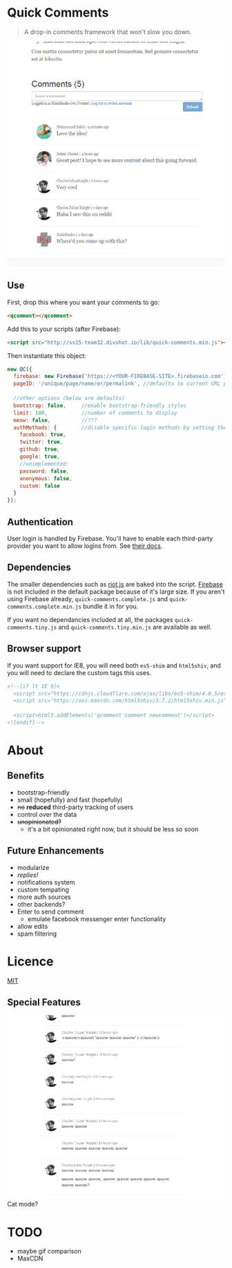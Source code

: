 Quick Comments
==============

> A drop-in comments framework that won't slow you down.

![Screenshot](public/images/screenshot.png)

Use
---

First, drop this where you want your comments to go:

```html
<qcomment></qcomment>
```

Add this to your scripts (after Firebase):

```html
<script src="http://ss15-team32.divshot.io/lib/quick-comments.min.js"></script>
```

Then instantiate this object:

```javascript
new QC({
  firebase: new Firebase('https://<YOUR-FIREBASE-SITE>.firebaseio.com'),
  pageID: '/unique/page/name/or/permalink', //defaults to current URL path

  //other options (below are defaults)
  bootstrap: false,     //enable bootstrap-friendly styles
  limit: 100,           //number of comments to display
  meow: false,          //???
  authMethods: {        //disable specific login methods by setting them to false
    facebook: true,
    twitter: true,
    github: true,
    google: true,
    //unimplemented:
    password: false,
    anonymous: false,
    custom: false
  }
});

```

Authentication
--------------

User login is handled by Firebase. You'll have to enable each third-party provider you want to allow logins from. See [their docs](https://www.firebase.com/docs/web/guide/user-auth.html).

Dependencies
------------

The smaller dependencies such as [riot.js](https://github.com/muut/riotjs/) are baked into the script. [Firebase](https://www.firebase.com/) is not included in the default package because of it's large size. If you aren't using Firebase already, `quick-comments.complete.js` and `quick-comments.complete.min.js` bundle it in for you.

If you want no dependancies included at all, the packages `quick-comments.tiny.js` and `quick-comments.tiny.min.js` are available as well.

Browser support
---------------

If you want support for IE8, you will need both `es5-shim` and `html5shiv`, and you will need to declare
the custom tags this uses.

```html
<!--[if lt IE 9]>
  <script src="https://cdnjs.cloudflare.com/ajax/libs/es5-shim/4.0.5/es5-sham.min.js"></script>
  <script src="https://oss.maxcdn.com/html5shiv/3.7.2/html5shiv.min.js"></script>

  <script>html5.addElements('qcomment comment newcomment')</script>
<![endif]-->
```


About
=====

Benefits
--------

- bootstrap-friendly
- small (hopefully) and fast (hopefully)
- ~~no~~ **reduced** third-party tracking of users
- control over the data
- ~~unopinionated?~~
  - it's a bit opinionated right now, but it should be less so soon

Future Enhancements
-------------------

- modularize
- *replies!*
- notifications system
- custom tempating
- more auth sources
- other backends?
- Enter to send comment
  - emulate facebook messenger enter functionality
- allow edits
- spam filtering

Licence
=======

[MIT](LICENSE)

Special Features
----------------

![Cat mode](public/images/special-features.png)
Cat mode?

TODO
====

- maybe gif comparison
- MaxCDN